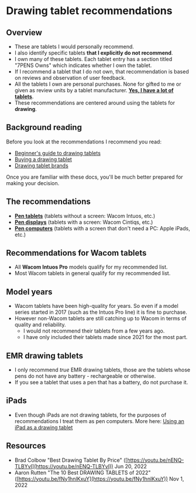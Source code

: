 # Drawing tablet recommendations

## Overview

* These are tablets I would personally recommend.
* I also identify specific tablets **that I explicitly do not recommend**.&#x20;
* I own many of these tablets. Each tablet entry has a section titled "7PENS Owns" which indicates whether I own the tablet.
* If I recommend a tablet that I do not own, that recommendation is based on reviews and observation of user feedback.&#x20;
* All the tablets I own are personal purchases. None for gifted to me or given as review units by a tablet manufacturer. [**Yes, I have a lot of tablets**](../../about-thesevenpens/my-tablets.md).
* These recommendations are centered around using the tablets for **drawing**.

## Background reading

Before you look at the recommendations I recommend you read:

* [Beginner's guide to drawing tablets](../../guides/beginners-guide.md)
* [Buying a drawing tablet](../)
* [Drawing tablet brands](../../drawing-tablet-brands/)&#x20;

Once you are familiar with these docs, you'll be much better prepared for making your decision.

## The recommendations

* [**Pen tablets**](pen-tablets.md) (tablets without a screen: Wacom Intuos, etc.)
* [**Pen displays**](pen-displays.md) (tablets with a screen: Wacom Cintiqs, etc.)
* [**Pen computers**](pen-computer-recommendations-by-price-range.md) (tablets with a screen that don't need a PC: Apple iPads, etc.)

## Recommendations for Wacom tablets

* All **Wacom Intuos Pro** models qualify for my recommended list.
* Most Wacom tablets in general qualify for my recommended list.&#x20;

## Model years

* Wacom tablets have been high-quality for years. So even if a model series started in 2017 (such as the Intuos Pro line) it is fine to purchase.
* However non-Wacom tablets are still catching up to Wacom in terms of quality and reliability.&#x20;
  * I would not recommend their tablets from a few years ago.&#x20;
  * I have only included their tablets made since 2021 for the most part.

## EMR drawing tablets

* I only recommend _true_ EMR drawing tablets, those are the tablets whose pens do not have any battery - rechargeable or otherwise.
* If you see a tablet that uses a pen that has a battery, do not purchase it.

## iPads

* Even though iPads are not drawing tablets, for the purposes of recommendations I treat them as pen computers. More here: [Using an iPad as a drawing tablet](../using-an-ipad-as-a-drawing-tablet.md)&#x20;

## **Resources**

* Brad Colbow "Best Drawing Tablet By Price" ([https://youtu.be/nENQ-TLBYvI](https://youtu.be/nENQ-TLBYvI)) Jun 20, 2022
* Aaron Rutten "The 10 Best DRAWING TABLETS of 2022" ([https://youtu.be/fNy1hnlKxuY](https://youtu.be/fNy1hnlKxuY)) Nov 1, 2022

##

&#x20;&#x20;
